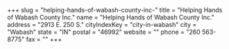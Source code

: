 +++
slug = "helping-hands-of-wabash-county-inc-"
title = "Helping Hands of Wabash County Inc."
name = "Helping Hands of Wabash County Inc."
address = "2913 E. 250 S."
cityIndexKey = "city-in-wabash"
city = "Wabash"
state = "IN"
postal = "46992"
website = ""
phone = "260 563-8775"
fax = ""
+++
